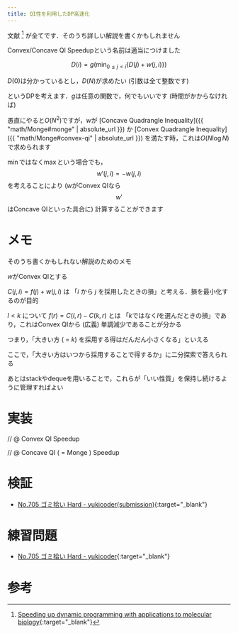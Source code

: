 ```yaml
---
title: QI性を利用したDP高速化
---
```


文献 [^1] が全てです．そのうち詳しい解説を書くかもしれません

Convex/Concave QI Speedupという名前は適当につけました


$$
D(i) = g\left(\min_{0 \leq j \lt i}\{D(j) + w(j, i)\}\right)
$$

$D(0)$は分かっているとし，$D(N)$が求めたい (引数は全て整数です)

というDPを考えます．$g$は任意の関数で，何でもいいです (時間がかからなければ)
<!--_-->

愚直にやると$O(N^2)$ですが，$w$が [Concave Quadrangle Inequality]({{ "math/Monge#monge" | absolute_url }}) か [Convex Quadrangle Inequality]({{ "math/Monge#convex-qi" | absolute_url }}) を満たす時，これは$O(N \log N)$で求められます

$\min$ではなく$\max$という場合でも，$$w'(j, i)=-w(j, i)$$を考えることにより ($w$がConvex QIなら$$w'$$はConcave QIといった具合に) 計算することができます

# メモ

そのうち書くかもしれない解説のためのメモ

$w$がConvex QIとする

$C(j, i) = f(j) + w(j, i)$ は 「$i$ から $j$ を採用したときの損」と考える．損を最小化するのが目的

$l \lt k$ について $f(r) = C(l, r) - C(k, r)$ とは 「$k$ではなく$l$を選んだときの損」であり，これはConvex QIから (広義) 単調減少であることが分かる

つまり，「大きい方 ( = $k$) を採用する得はだんだん小さくなる」といえる

ここで，「大きい方はいつから採用することで得するか」に二分探索で答えられる

あとはstackやdequeを用いることで，これらが「いい性質」を保持し続けるように管理すればよい


# 実装

// @ Convex QI Speedup

// @ Concave QI ( = Monge ) Speedup

# 検証

* [No.705 ゴミ拾い Hard - yukicoder(submission)](https://yukicoder.me/submissions/312784){:target="_blank"}<!--_-->


# 練習問題

* [No.705 ゴミ拾い Hard - yukicoder](https://yukicoder.me/problems/no/705){:target="_blank"}<!--_-->

# 参考

[^1]: [Speeding up dynamic programming with applications to molecular biology](https://www.sciencedirect.com/science/article/pii/0304397589901011){:target="_blank"}<!--_-->

